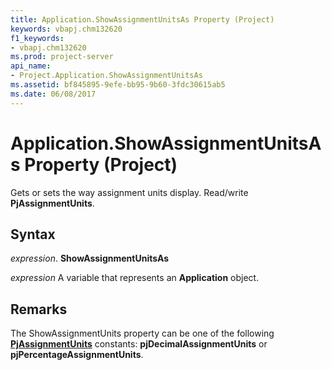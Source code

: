 ```yaml
---
title: Application.ShowAssignmentUnitsAs Property (Project)
keywords: vbapj.chm132620
f1_keywords:
- vbapj.chm132620
ms.prod: project-server
api_name:
- Project.Application.ShowAssignmentUnitsAs
ms.assetid: bf845895-9efe-bb95-9b60-3fdc30615ab5
ms.date: 06/08/2017
---
```



# Application.ShowAssignmentUnitsAs Property (Project)

Gets or sets the way assignment units display. Read/write **PjAssignmentUnits**.


## Syntax

 _expression_. **ShowAssignmentUnitsAs**

 _expression_ A variable that represents an **Application** object.


## Remarks

The ShowAssignmentUnits property can be one of the following **[PjAssignmentUnits](pjassignmentunits-enumeration-project.md)** constants: **pjDecimalAssignmentUnits** or **pjPercentageAssignmentUnits**.


